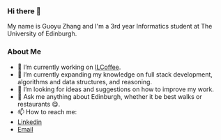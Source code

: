 ### Hi there 👋

My name is Guoyu Zhang and I'm a 3rd year Informatics student at The University of Edinburgh.

### About Me

- 🔭 I’m currently working on [ILCoffee](https://github.com/guoyu-zhang/ILCoffee).
- 🌱 I’m currently expanding my knowledge on full stack development, algorithms and data structures, and reasoning.
- 🤔 I’m looking for ideas and suggestions on how to improve my work.
- 💬 Ask me anything about Edinburgh, whether it be best walks or restaurants :yum:. 
- 📫 How to reach me: 
-   [Linkedin](https://www.linkedin.com/in/guoyu-zhang)
-   [Email](mailto:gyzhang2016@gmail.com)
